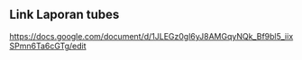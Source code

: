 ## Link Laporan tubes
https://docs.google.com/document/d/1JLEGz0gl6yJ8AMGqyNQk_Bf9bl5_iixSPmn6Ta6cGTg/edit
